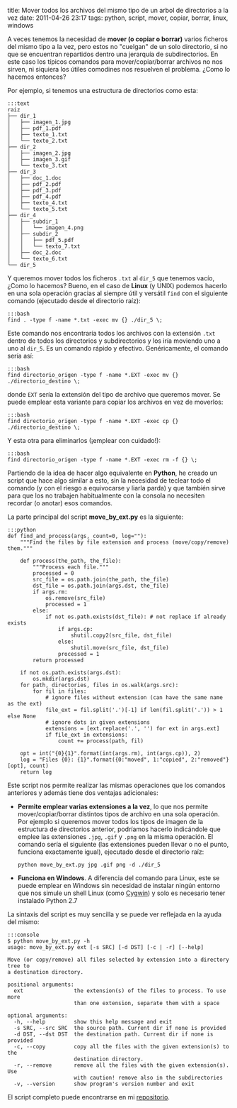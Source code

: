 title: Mover todos los archivos del mismo tipo de un arbol de directorios a la vez
date: 2011-04-26 23:17
tags: python, script, mover, copiar, borrar, linux, windows

A veces tenemos la necesidad de **mover (o copiar o borrar)** varios ficheros 
del mismo tipo a la vez, pero estos no "cuelgan" de un solo directorio, si no 
que se encuentran repartidos dentro una jerarquía de subdirectorios. En este 
caso los típicos comandos para mover/copiar/borrar archivos no nos sirven, ni 
siquiera los útiles comodines nos resuelven el problema.  ¿Como lo hacemos 
entonces?

Por ejemplo, si tenemos una estructura de directorios como esta:

    :::text
    raiz
    ├── dir_1
    │   ├── imagen_1.jpg
    │   ├── pdf_1.pdf
    │   ├── texto_1.txt
    │   └── texto_2.txt
    ├── dir_2
    │   ├── imagen_2.jpg
    │   ├── imagen_3.gif
    │   └── texto_3.txt
    ├── dir_3
    │   ├── doc_1.doc
    │   ├── pdf_2.pdf
    │   ├── pdf_3.pdf
    │   ├── pdf_4.pdf
    │   ├── texto_4.txt
    │   └── texto_5.txt
    ├── dir_4
    │   ├── subdir_1
    │   │   └── imagen_4.png
    │   ├── subdir_2
    │   │   ├── pdf_5.pdf
    │   │   └── texto_7.txt
    │   ├── doc_2.doc
    │   └── texto_6.txt
    └── dir_5


Y queremos mover todos los ficheros `.txt` al `dir_5` que tenemos vacío, ¿Como 
lo hacemos? Bueno, en el caso de **Linux** (y UNIX) podemos hacerlo en una sola 
operación gracias al siempre útil y versátil `find` con el siguiente comando 
(ejecutado desde el directorio raíz):

    :::bash
    find . -type f -name *.txt -exec mv {} ./dir_5 \;


Este comando nos encontraría todos los archivos con la extensión `.txt` dentro 
de todos los directorios y subdirectorios y los iría moviendo uno a uno al 
`dir_5`. Es un comando rápido y efectivo. Genéricamente, el comando sería así:

    :::bash
    find directorio_origen -type f -name *.EXT -exec mv {} ./directorio_destino \;


donde `EXT` sería la extensión del tipo de archivo que queremos mover. Se puede 
emplear esta variante para copiar los archivos en vez de moverlos:

    :::bash
    find directorio_origen -type f -name *.EXT -exec cp {} ./directorio_destino \;


Y esta otra para eliminarlos (¡emplear con cuidado!):

    :::bash
    find directorio_origen -type f -name *.EXT -exec rm -f {} \;


Partiendo de la idea de hacer algo equivalente en **Python**, he creado un 
script que hace algo similar a esto, sin la necesidad de teclear todo el comando 
(y con el riesgo a equivocarse y liarla parda) y que también sirve para que los 
no trabajen habitualmente con la consola no necesiten recordar (o anotar) esos 
comandos.

La parte principal del script **move_by_ext.py** es la siguiente:

    :::python
    def find_and_process(args, count=0, log=""):
        """Find the files by file extension and process (move/copy/remove) them."""
    
        def process(the_path, the_file):
            """Process each file."""
            processed = 0
            src_file = os.path.join(the_path, the_file)
            dst_file = os.path.join(args.dst, the_file)
            if args.rm:
                os.remove(src_file)
                processed = 1
            else:
                if not os.path.exists(dst_file): # not replace if already exists 
                    if args.cp:
                        shutil.copy2(src_file, dst_file)
                    else:
                        shutil.move(src_file, dst_file)
                    processed = 1
            return processed
    
        if not os.path.exists(args.dst):
            os.mkdir(args.dst)
        for path, directories, files in os.walk(args.src):
            for fil in files:
                # ignore files without extension (can have the same name as the ext)
                file_ext = fil.split('.')[-1] if len(fil.split('.')) > 1 else None
                # ignore dots in given extensions
                extensions = [ext.replace('.', '') for ext in args.ext]
                if file_ext in extensions:
                    count += process(path, fil)
    
        opt = int("{0}{1}".format(int(args.rm), int(args.cp)), 2)
        log = "Files {0}: {1}".format({0:"moved", 1:"copied", 2:"removed"}[opt], count)
        return log

Este script nos permite realizar las mismas operaciones que los comandos 
anteriores y además tiene dos ventajas adicionales:

* **Permite emplear varias extensiones a la vez**, lo que nos permite
mover/copiar/borrar distintos tipos de archivo en una sola operación.
Por ejemplo si queremos mover todos los tipos de imagen de la estructura de 
directorios anterior, podríamos hacerlo indicándole que emplee las extensiones 
`.jpg`, `.gif` y `.png` en la misma operación. El comando sería el siguiente 
(las extensiones pueden llevar o no el punto, funciona exactamente igual), 
ejecutado desde el directorio raíz:


    `python move_by_ext.py jpg .gif png -d ./dir_5`

* **Funciona en Windows**. A diferencia del comando para Linux, este se puede 
emplear en Windows sin necesidad de instalar ningún entorno que nos simule un 
shell Linux (como [Cygwin](http://www.cygwin.com/)) y solo es necesario tener 
instalado Python 2.7

La sintaxis del script es muy sencilla y se puede ver reflejada en la ayuda del 
mismo:

    :::console
    $ python move_by_ext.py -h
    usage: move_by_ext.py ext [-s SRC] [-d DST] [-c | -r] [--help]
    
    Move (or copy/remove) all files selected by extension into a directory tree to
    a destination directory.
    
    positional arguments:
      ext                the extension(s) of the files to process. To use more
                         than one extension, separate them with a space
    
    optional arguments:
      -h, --help         show this help message and exit
      -s SRC, --src SRC  the source path. Current dir if none is provided
      -d DST, --dst DST  the destination path. Current dir if none is provided
      -c, --copy         copy all the files with the given extension(s) to the
                         destination directory.
      -r, --remove       remove all the files with the given extension(s). Use
                         with caution! remove also in the subdirectories
      -v, --version      show program's version number and exit


El script completo puede encontrarse en mi [repositorio][0].

  [0]: https://bitbucket.org/joedicastro/python-recipes/src/tip/src/move_by_ext.py
